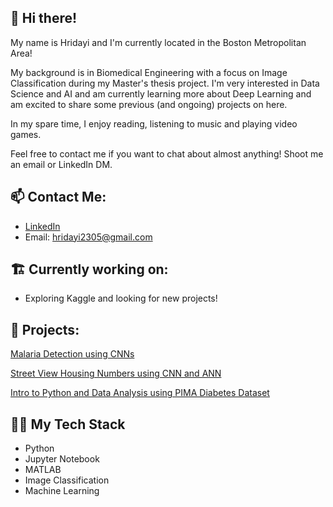 ## 👋 Hi there!

My name is Hridayi and I'm currently located in the Boston Metropolitan Area!

My background is in Biomedical Engineering with a focus on Image Classification during my Master's thesis project. I'm very interested in Data Science and AI and am currently learning more about Deep Learning and am excited to share some previous (and ongoing) projects on here.

In my spare time, I enjoy reading, listening to music and playing video games.

Feel free to contact me if you want to chat about almost anything! Shoot me an email or LinkedIn DM.

## 📫  Contact Me:
 - [LinkedIn](https://www.linkedin.com/in/hridayi-patel-67167612a/)
 - Email: hridayi2305@gmail.com

## 🏗️ Currently working on:

- Exploring Kaggle and looking for new projects!

## 📸 Projects:

[Malaria Detection using CNNs](https://github.com/hripat/Malaria-Detection)

[Street View Housing Numbers using CNN and ANN](https://github.com/hripat/SVHN_Classification)

[Intro to Python and Data Analysis using PIMA Diabetes Dataset](https://github.com/hripat/Diabetes-Data-Analysis)


## 👨‍💻 My Tech Stack

 - Python
 - Jupyter Notebook
 - MATLAB
 - Image Classification
 - Machine Learning
